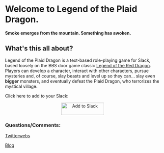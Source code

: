 <h1>Welcome to Legend of the Plaid Dragon.</h1>

<b>Smoke emerges from the mountain. Something has awoken.</b>

<h2>What's this all about?</h2>

Legend of the Plaid Dragon is a text-based role-playing game for Slack, based loosely on the BBS door game classic [Legend of the Red Dragon](https://en.wikipedia.org/wiki/Legend_of_the_Red_Dragon). Players can develop a character, interact with other characters, pursue mysteries and, of course, slay beasts and level up so they can... slay even **bigger** monsters, and eventually defeat the Plaid Dragon, who terrorizes the mystical village.

Click here to add to your Slack:

<center><a href="https://slack.com/oauth/authorize?client_id=364574743232.365182495891&scope=bot"><img alt="Add to Slack" height="40" width="139" src="https://platform.slack-edge.com/img/add_to_slack.png" srcset="https://platform.slack-edge.com/img/add_to_slack.png 1x, https://platform.slack-edge.com/img/add_to_slack@2x.png 2x" /></a></center>

<h3>Questions/Comments:</h3>

[Twitterwebs](https://twitter.com/blairreeves)

[Blog](http://blairreeves.me)
